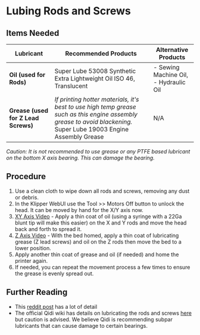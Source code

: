 # Lubing Rods and Screws

## Items Needed

| Lubricant | Recommended Products                                                                | Alternative Products |
|-----------------|-----------------------------------------------------------------------------|--------------|
| **Oil (used for Rods)**        | Super Lube 53008 Synthetic Extra Lightweight Oil ISO 46, Translucent | - Sewing Machine Oil, <br> - Hydraulic Oil|
| **Grease (used for Z Lead Screws)** | _If printing hotter materials, it's best to use high temp grease such as this engine assembly grease to avoid blackening._ <br>Super Lube 19003 Engine Assembly Grease  | N/A          |

_Caution: It is not recommended to use grease or any PTFE based lubricant on the bottom X axis bearing. This can damage the bearing._

## Procedure

1. Use a clean cloth to wipe down all rods and screws, removing any dust or debris.
1. In the Klipper WebUI use the Tool >> Motors Off button to unlock the head. It can be moved by hand for the X/Y axis now.
1. [XY Axis Video](https://www.youtube.com/watch?v=LwAsZDIng5w) - Apply a thin coat of oil (using a syringe with a 22Ga blunt tip will make this easier) on the X and Y rods and move the head back and forth to spread it. 
1. [Z Axis Video](https://www.youtube.com/watch?v=V3oVYWs7v6c) - With the bed homed, apply a thin coat of lubricating grease (Z lead screws) and oil on the Z rods then move the bed to a lower position. 
1. Apply another thin coat of grease and oil (if needed) and home the printer again.
1. If needed, you can repeat the movement process a few times to ensure the grease is evenly spread out.


## Further Reading

- This [reddit post](https://www.reddit.com/r/3Dprinting/comments/190oyf6/comment/khf05hr/) has a lot of detail
- The official Qidi wiki has details on lubricating the rods and screws [here](https://wiki.qidi3d.com/en/X-Plus4/Manual/Maintenance-Manual) but caution is advised. We believe Qidi is recommending subpar lubricants that can cause damage to certain bearings.